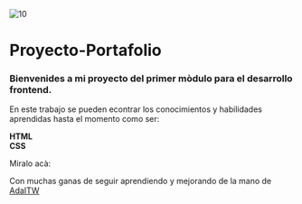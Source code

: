  

![10](https://user-images.githubusercontent.com/55170175/114474409-87dd6800-9bcc-11eb-9ca0-538bd30ae29b.png)



# Proyecto-Portafolio


### Bienvenides a mi proyecto del primer mòdulo para el desarrollo frontend.    

En este trabajo se pueden econtrar los conocimientos y habilidades aprendidas hasta el momento como ser:

**HTML**   
**CSS**   

Miralo acà: []()


Con muchas ganas de seguir aprendiendo y mejorando de la mano de [AdaITW](https://adaitw.org/)
